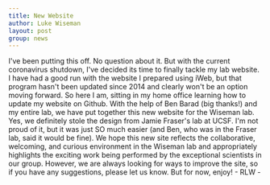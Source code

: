 ```yaml
---
title: New Website
author: Luke Wiseman
layout: post
group: news
---
```

I've been putting this off. No question about it. But with the current coronavirus shutdown, I've decided its time to finally tackle my lab website. I have had a good run with the website I prepared using iWeb, but that program hasn't been updated since 2014 and clearly won't be an option moving forward. So here I am, sitting in my home office learning how to update my website on Github. With the help of Ben Barad (big thanks!) and my entire lab, we have put together this new website for the Wiseman lab. Yes, we definitely stole the design from Jamie Fraser's lab at UCSF. I'm not proud of it, but it was just SO much easier (and Ben, who was in the Fraser lab, said it would be fine). We hope this new site reflects the collaborative, welcoming, and curious environment in the Wiseman lab and appropriately highlights the exciting work being performed by the exceptional scientists in our group. However, we are always looking for ways to improve the site, so if you have any suggestions, please let us know. But for now, enjoy! - RLW -
